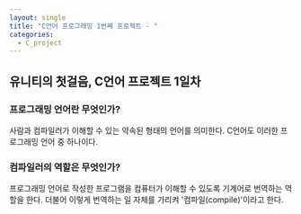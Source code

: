 ```yaml
---
layout: single
title: "C언어 프로그래밍 1번째 프로젝트 - "
categories:
  - C_project
---
```


## 유니티의 첫걸음, C언어 프로젝트 1일차

### 프로그래밍 언어란 무엇인가?
사람과 컴파일러가 이해할 수 있는 약속된 형태의 언어를 의미한다. C언어도 이러한 프로그래밍 언어 중 하나이다.

### 컴파일러의 역할은 무엇인가?
프로그래밍 언어로 작성한 프로그램을 컴퓨터가 이해할 수 있도록 기계어로 번역하는 역할을 한다. 더불어 이렇게 번역하는 일 자체를 가리켜 '컴파일(compile)'이라고 한다.

